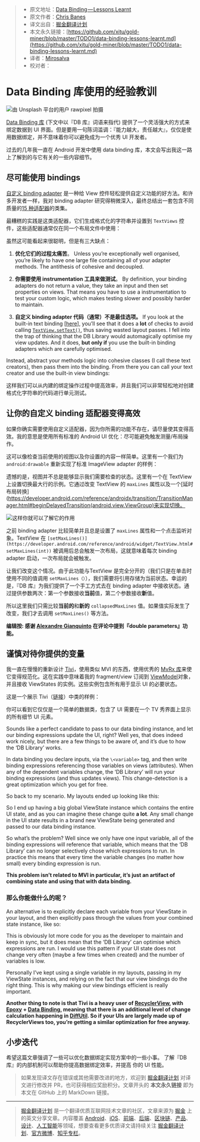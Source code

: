 > * 原文地址：[Data Binding — Lessons Learnt](https://medium.com/androiddevelopers/data-binding-lessons-learnt-4fd16576b719)
> * 原文作者：[Chris Banes](https://medium.com/@chrisbanes)
> * 译文出自：[掘金翻译计划](https://github.com/xitu/gold-miner)
> * 本文永久链接：[https://github.com/xitu/gold-miner/blob/master/TODO1/data-binding-lessons-learnt.md](https://github.com/xitu/gold-miner/blob/master/TODO1/data-binding-lessons-learnt.md)
> * 译者：[Mirosalva](https://github.com/Mirosalva)
> * 校对者：

# Data Binding 库使用的经验教训

![由 [Unsplash](https://unsplash.com/?utm_source=unsplash&utm_medium=referral&utm_content=creditCopyText) 平台的用户 [rawpixel](https://unsplash.com/photos/uQkwbaP0UrI?utm_source=unsplash&utm_medium=referral&utm_content=creditCopyText) 拍摄](https://cdn-images-1.medium.com/max/13000/1*eAr7ibH_sGkMk51fm7dZIg.jpeg)

[Data Binding 库](https://developer.android.com/topic/libraries/data-binding/) (下文中以『DB 库』词语来指代) 提供了一个灵活强大的方式来绑定数据到 UI 界面。但是要用一句陈词滥调：『能力越大，责任越大』，仅仅是使用数据绑定，并不意味着你可以避免成为一个优秀 UI 开发者。

过去的几年我一直在 Android 开发中使用 data binding 库，本文会写出我这一路上了解到的与它有关的一些内容细节。

## 尽可能使用 bindings 

[自定义 binding adapter](https://developer.android.com/topic/libraries/data-binding/binding-adapters#custom-logic) 是一种给 View 控件轻松提供自定义功能的好方法。和许多开发者一样，我对 binding adapter 研究得稍微深入，最终总结出一套包含不同质量的[15 种适配器](https://github.com/chrisbanes/tivi/blob/5f785284b618002622781b44806fa469fc2b982e/app/src/main/java/app/tivi/ui/databinding/TiviBindingAdapters.kt)的类集。

最糟糕的实践是这类适配器，它们生成格式化的字符串并设置到 `TextViews` 控件，这些适配器通常仅在同一个布局文件中使用：

虽然这可能看起来很聪明，但是有三大缺点：

1. **优化它们的过程太痛苦**。 Unless you’re exceptionally well organised, you’re likely to have one large file containing all of your adapter methods. The antithesis of cohesive and decoupled.

2. **你需要使用 instrumentation 工具来做测试**。 By definition, your binding adapters do not return a value, they take an input and then set properties on views. That means you have to use a instrumentation to test your custom logic, which makes testing slower and possibly harder to maintain.

3. **自定义 binding adapter 代码（通常）不是最佳选项。** If you look at the built-in text binding [[here](https://android.googlesource.com/platform/frameworks/data-binding/+/master/extensions/baseAdapters/src/main/java/android/databinding/adapters/TextViewBindingAdapter.java#63)], you’ll see that it does a **lot** of checks to avoid calling [`TextView.setText()`](https://developer.android.com/reference/android/widget/TextView.html#setText(java.lang.CharSequence)), thus saving wasted layout passes. I fell into the trap of thinking that the DB Library would automagically optimise my view updates. And it does, **but only if** you use the built-in binding adapters which are carefully optimised.

Instead, abstract your methods logic into cohesive classes (I call these text creators), then pass them into the binding. From there you can call your text creator and use the built-in view bindings:

这样我们可以从内建的绑定操作过程中提高效率，并且我们可以非常轻松地对创建格式化字符串的代码进行单元测试。

## 让你的自定义 binding 适配器变得高效

如果你确实需要使用自定义适配器，因为你所需的功能不存在，请尽量使其变得高效。我的意思是使用所有标准的 Android UI 优化：尽可能避免触发测量/布局操作。

这可以像检查当前使用的视图以及你设置的内容一样简单。这里有一个我们为 `android:drawable` 重新实现了标准 ImageView adapter 的样例：

遗憾的是，视图并不总是能够显示我们需要检查的状态。这里有一个在 TextView 上设置切换最大行的示例。它通过改变 TextView 的 `maxLines` 属性以及一个[延时布局转换](https://developer.android.com/reference/androidx/transition/TransitionManager.html#beginDelayedTransition(android.view.ViewGroup)来实现切换。

![这样你就可以了解它的作用](https://cdn-images-1.medium.com/max/2000/1*1EFkuX5VCoVr3tZ7OhUdYg.gif)

之前 binding adapter 比较简单并且总是设置了 `maxLines` 属性和一个点击监听对象。TextView 在 `[setMaxLines()](https://developer.android.com/reference/android/widget/TextView.html#setMaxLines(int))` 被调用后总会触发一次布局，这就意味着每次 binding adapter 启动，一次布局就会被触发。

让我们改变这个情况。由于此功能与TextView 是完全分开的（我们只是在单击时使用不同的值调用 `setMaxLines（）`），我们需要将引用存储为当前状态。幸运的是，『DB 库』为我们提供了一个手工方式去在 binding adapter 中接收状态。通过提供参数两次：第一个参数接收**当前**值，第二个参数接收**新**值。

所以这里我们只需比较**当前的**和**新的** `collapsedMaxLines` 值。如果值实际发生了改变，我们才去调用 `setMaxLines()` 等方法。

**编辑按: 感谢 [Alexandre Gianquinto](undefined) 在评论中提到『double parameters』功能。**

## 谨慎对待你提供的变量

我一直在慢慢的重新设计 [Tivi](https://tivi.app)，使用类似 MVI 的东西，使用优秀的 [MvRx 库](https://github.com/airbnb/MvRx)来使它变得规范化。这在实践中意味着我的 fragment/view 订阅到 [ViewModel](https://developer.android.com/reference/androidx/lifecycle/ViewModel)对象，并且接收 ViewStates 的实例。这些实例包含所有用于显示 UI 的必要状态。

这是一个展示 Tivi（[链接](https://github.com/chrisbanes/tivi/blob/master/app/src/main/java/app/tivi/showdetails/details/ShowDetailsViewState.kt)）中类的样例：

你可以看到它仅仅是一个简单的数据类，包含了 UI 需要在一个 TV 秀界面上显示的所有细节 UI 元素。

Sounds like a perfect candidate to pass to our data binding instance, and let our binding expressions update the UI, right? Well yes, that does indeed work nicely, but there are a few things to be aware of, and it’s due to how the ‘DB Library’ works.

In data binding you declare inputs, via the `\<variable>` tag, and then write binding expressions referencing those variables on views (attributes). When any of the dependent variables change, the ‘DB Library’ will run your binding expressions (and thus updates views). This change-detection is a great optimization which you get for free.

So back to my scenario. My layouts ended up looking like this:

So I end up having a big global ViewState instance which contains the entire UI state, and as you can imagine these change quite **a lot**. Any small change in the UI state results in a brand new ViewState being generated and passed to our data binding instance.

So what’s the problem? Well since we only have one input variable, all of the binding expressions will reference that variable, which means that the ‘DB Library’ can no longer selectively chose which expressions to run. In practice this means that every time the variable changes (no matter how small) every binding expression is run.

**This problem isn’t related to MVI in particular, it’s just an artifact of combining state and using that with data binding.**

### 那么你能做什么的呢？

An alternative is to explicitly declare each variable from your ViewState in your layout, and then explicitly pass through the values from your combined state instance, like so:

This is obviously lot more code for you as the developer to maintain and keep in sync, but it does mean that the ‘DB Library’ can optimise which expressions are run. I would use this pattern if your UI state does not change very often (maybe a few times when created) and the number of variables is low.

Personally I’ve kept using a single variable in my layouts, passing in my ViewState instances, and relying on the fact that our view bindings do the right thing. This is why making our view bindings efficient is really important.

**Another thing to note is that Tivi is a heavy user of [RecyclerView](https://developer.android.com/guide/topics/ui/layout/recyclerview), with [Epoxy](https://github.com/airbnb/epoxy) + [Data Binding](https://github.com/airbnb/epoxy/wiki/Data-Binding-Support), meaning that there is an additional level of change calculation happening in [DiffUtil](https://developer.android.com/reference/androidx/recyclerview/widget/DiffUtil). So if your UIs are largely made up of RecyclerViews too, you’re getting a similar optimization for free anyway.**

## 小步迭代

希望这篇文章强调了一些可以优化数据绑定实现方案中的一些小事。 了解『DB 库』的内部机制可以帮助你提高数据绑定效率，并提高 你的 UI 性能。

> 如果发现译文存在错误或其他需要改进的地方，欢迎到 [掘金翻译计划](https://github.com/xitu/gold-miner) 对译文进行修改并 PR，也可获得相应奖励积分。文章开头的 **本文永久链接** 即为本文在 GitHub 上的 MarkDown 链接。

---

> [掘金翻译计划](https://github.com/xitu/gold-miner) 是一个翻译优质互联网技术文章的社区，文章来源为 [掘金](https://juejin.im) 上的英文分享文章。内容覆盖 [Android](https://github.com/xitu/gold-miner#android)、[iOS](https://github.com/xitu/gold-miner#ios)、[前端](https://github.com/xitu/gold-miner#前端)、[后端](https://github.com/xitu/gold-miner#后端)、[区块链](https://github.com/xitu/gold-miner#区块链)、[产品](https://github.com/xitu/gold-miner#产品)、[设计](https://github.com/xitu/gold-miner#设计)、[人工智能](https://github.com/xitu/gold-miner#人工智能)等领域，想要查看更多优质译文请持续关注 [掘金翻译计划](https://github.com/xitu/gold-miner)、[官方微博](http://weibo.com/juejinfanyi)、[知乎专栏](https://zhuanlan.zhihu.com/juejinfanyi)。
